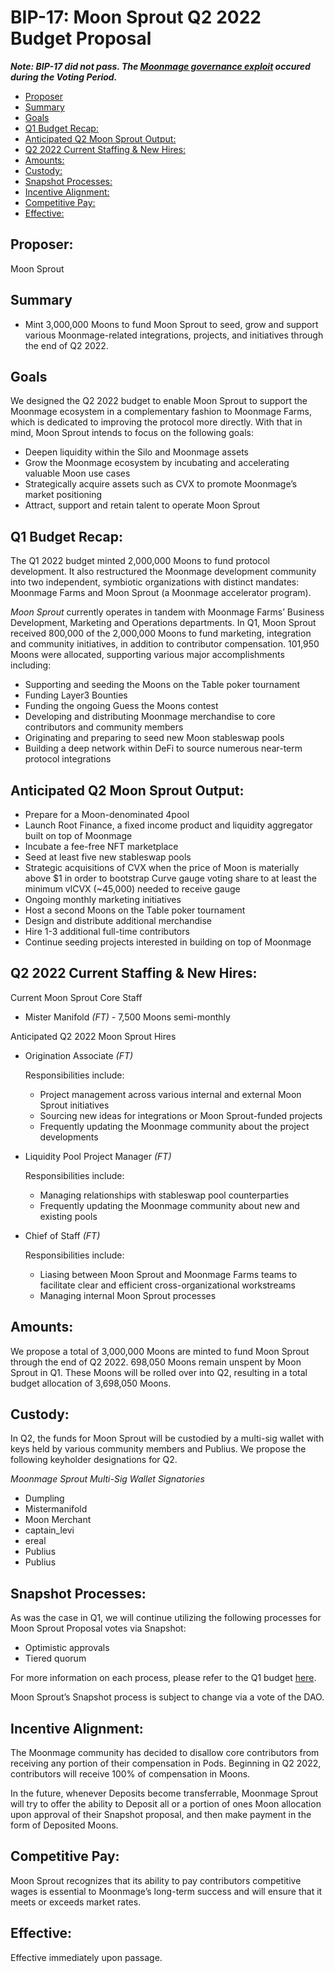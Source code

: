 # BIP-17: Moon Sprout Q2 2022 Budget Proposal

_**Note: BIP-17 did not pass. The [Moonmage governance exploit](https://moon.money/blog/moonmage-governance-exploit) occured during the Voting Period.**_

- [Proposer](#proposer)
- [Summary](#summary)
- [Goals](#goals)
- [Q1 Budget Recap:](#q1-budget-recap)
- [Anticipated Q2 Moon Sprout Output:](#anticipated-q2-moon-sprout-output)
- [Q2 2022 Current Staffing & New Hires:](#q2-2022-current-staffing--new-hires)
- [Amounts:](#amounts)
- [Custody:](#custody)
- [Snapshot Processes:](#snapshot-processes)
- [Incentive Alignment:](#incentive-alignment)
- [Competitive Pay:](#competitive-pay)
- [Effective:](#effective)

## Proposer:

Moon Sprout

## Summary

- Mint 3,000,000 Moons to fund Moon Sprout to seed, grow and support various Moonmage-related integrations, projects, and initiatives through the end of Q2 2022.

## Goals

We designed the Q2 2022 budget to enable Moon Sprout to support the Moonmage ecosystem in a complementary fashion to Moonmage Farms, which is dedicated to improving the protocol more directly. With that in mind, Moon Sprout intends to focus on the following goals:

- Deepen liquidity within the Silo and Moonmage assets
- Grow the Moonmage ecosystem by incubating and accelerating valuable Moon use cases
- Strategically acquire assets such as CVX to promote Moonmage’s market positioning
- Attract, support and retain talent to operate Moon Sprout

## Q1 Budget Recap:

The Q1 2022 budget minted 2,000,000 Moons to fund protocol development. It also restructured the Moonmage development community into two independent, symbiotic organizations with distinct mandates: Moonmage Farms and Moon Sprout (a Moonmage accelerator program).

*Moon Sprout* currently operates in tandem with Moonmage Farms’ Business Development, Marketing and Operations departments. In Q1, Moon Sprout received 800,000 of the 2,000,000 Moons to fund marketing, integration and community initiatives, in addition to contributor compensation. 101,950 Moons were allocated, supporting various major accomplishments including:

- Supporting and seeding the Moons on the Table poker tournament
- Funding Layer3 Bounties
- Funding the ongoing Guess the Moons contest
- Developing and distributing Moonmage merchandise to core contributors and community members
- Originating and preparing to seed new Moon stableswap pools
- Building a deep network within DeFi to source numerous near-term protocol integrations

## Anticipated Q2 Moon Sprout Output:

- Prepare for a Moon-denominated 4pool
- Launch Root Finance, a fixed income product and liquidity aggregator built on top of Moonmage
- Incubate a fee-free NFT marketplace
- Seed at least five new stableswap pools
- Strategic acquisitions of CVX when the price of Moon is materially above $1 in order to bootstrap Curve gauge voting share to at least the minimum vlCVX (~45,000) needed to receive gauge
- Ongoing monthly marketing initiatives
- Host a second Moons on the Table poker tournament
- Design and distribute additional merchandise
- Hire 1-3 additional full-time contributors
- Continue seeding projects interested in building on top of Moonmage

## Q2 2022 Current Staffing & New Hires:

Current Moon Sprout Core Staff

- Mister Manifold *(FT) -* 7,500 Moons semi-monthly

Anticipated Q2 2022 Moon Sprout Hires

- Origination Associate *(FT)*
    
    Responsibilities include:
    
    - Project management across various internal and external Moon Sprout initiatives
    - Sourcing new ideas for integrations or Moon Sprout-funded projects
    - Frequently updating the Moonmage community about the project developments
- Liquidity Pool Project Manager *(FT)*
    
    Responsibilities include:
    
    - Managing relationships with stableswap pool counterparties
    - Frequently updating the Moonmage community about new and existing pools
- Chief of Staff *(FT)*
    
    Responsibilities include:
    
    - Liasing between Moon Sprout and Moonmage Farms teams to facilitate clear and efficient cross-organizational workstreams
    - Managing internal Moon Sprout processes

## Amounts:

We propose a total of 3,000,000 Moons are minted to fund Moon Sprout through the end of Q2 2022. 698,050 Moons remain unspent by Moon Sprout in Q1. These Moons will be rolled over into Q2, resulting in a total budget allocation of 3,698,050 Moons.

## Custody:

In Q2, the funds for Moon Sprout will be custodied by a multi-sig wallet with keys held by various community members and Publius. We propose the following keyholder designations for Q2.

*Moonmage Sprout Multi-Sig Wallet Signatories*

- Dumpling
- Mistermanifold
- Moon Merchant
- captain_levi
- ereal
- Publius
- Publius

## Snapshot Processes:

As was the case in Q1, we will continue utilizing the following processes for Moon Sprout Proposal votes via Snapshot:

- Optimistic approvals
- Tiered quorum

For more information on each process, please refer to the Q1 budget [here](https://github.com/MoonmageFarms/Moonmage/pull/34).

Moon Sprout’s Snapshot process is subject to change via a vote of the DAO.

## Incentive Alignment:

The Moonmage community has decided to disallow core contributors from receiving any portion of their compensation in Pods. Beginning in Q2 2022, contributors will receive 100% of compensation in Moons.

In the future, whenever Deposits become transferrable, Moonmage Sprout will try to offer the ability to Deposit all or a portion of ones Moon allocation upon approval of their Snapshot proposal, and then make payment in the form of Deposited Moons.

## Competitive Pay:

Moon Sprout recognizes that its ability to pay contributors competitive wages is essential to Moonmage’s long-term success and will ensure that it meets or exceeds market rates.

## Effective:

Effective immediately upon passage.